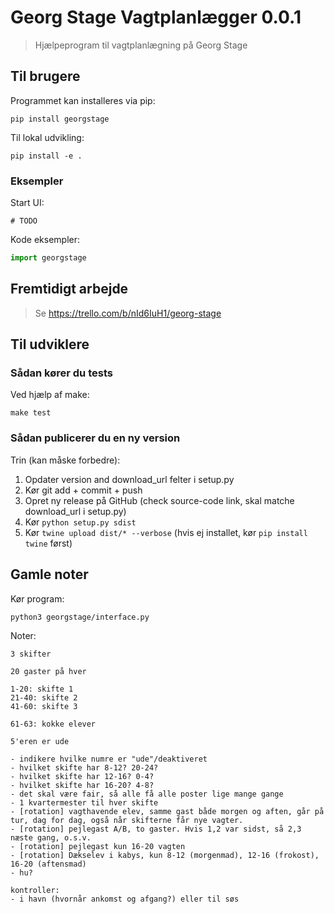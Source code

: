 # Georg Stage Vagtplanlægger 0.0.1

> Hjælpeprogram til vagtplanlægning på Georg Stage

## Til brugere

Programmet kan installeres via pip:

```
pip install georgstage
```

Til lokal udvikling:

```
pip install -e .
```

### Eksempler

Start UI:

```
# TODO
```

Kode eksempler:

```python
import georgstage
```


## Fremtidigt arbejde

> Se https://trello.com/b/nId6IuH1/georg-stage  


## Til udviklere

### Sådan kører du tests

Ved hjælp af make:

```
make test
```

### Sådan publicerer du en ny version

Trin (kan måske forbedre):

1. Opdater version and download_url felter i setup.py
1. Kør git add + commit + push
1. Opret ny release på GitHub (check source-code link, skal matche download_url i setup.py)
1. Kør `python setup.py sdist`
1. Kør `twine upload dist/* --verbose` (hvis ej installet, kør `pip install twine` først)


## Gamle noter

Kør program:

```
python3 georgstage/interface.py
```


Noter:

```
3 skifter

20 gaster på hver

1-20: skifte 1
21-40: skifte 2
41-60: skifte 3

61-63: kokke elever

5'eren er ude

- indikere hvilke numre er "ude"/deaktiveret
- hvilket skifte har 8-12? 20-24?
- hvilket skifte har 12-16? 0-4?
- hvilket skifte har 16-20? 4-8?
- det skal være fair, så alle få alle poster lige mange gange
- 1 kvartermester til hver skifte
- [rotation] vagthavende elev, samme gast både morgen og aften, går på tur, dag for dag, også når skifterne får nye vagter.
- [rotation] pejlegast A/B, to gaster. Hvis 1,2 var sidst, så 2,3 næste gang, o.s.v.
- [rotation] pejlegast kun 16-20 vagten
- [rotation] Dækselev i kabys, kun 8-12 (morgenmad), 12-16 (frokost), 16-20 (aftensmad)
- hu?

kontroller:
- i havn (hvornår ankomst og afgang?) eller til søs
```
